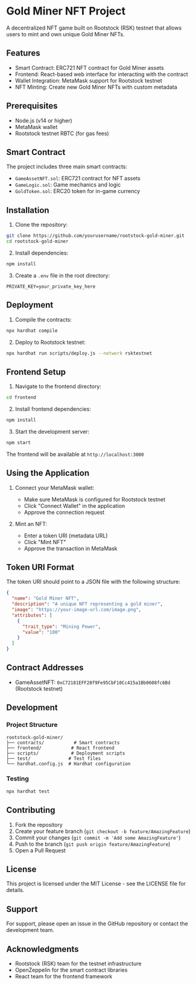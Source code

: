 # Gold Miner NFT Project

A decentralized NFT game built on Rootstock (RSK) testnet that allows users to mint and own unique Gold Miner NFTs.

## Features

- Smart Contract: ERC721 NFT contract for Gold Miner assets
- Frontend: React-based web interface for interacting with the contract
- Wallet Integration: MetaMask support for Rootstock testnet
- NFT Minting: Create new Gold Miner NFTs with custom metadata

## Prerequisites

- Node.js (v14 or higher)
- MetaMask wallet
- Rootstock testnet RBTC (for gas fees)

## Smart Contract

The project includes three main smart contracts:
- `GameAssetNFT.sol`: ERC721 contract for NFT assets
- `GameLogic.sol`: Game mechanics and logic
- `GoldToken.sol`: ERC20 token for in-game currency

## Installation

1. Clone the repository:
```bash
git clone https://github.com/yourusername/rootstock-gold-miner.git
cd rootstock-gold-miner
```

2. Install dependencies:
```bash
npm install
```

3. Create a `.env` file in the root directory:
```
PRIVATE_KEY=your_private_key_here
```

## Deployment

1. Compile the contracts:
```bash
npx hardhat compile
```

2. Deploy to Rootstock testnet:
```bash
npx hardhat run scripts/deploy.js --network rsktestnet
```

## Frontend Setup

1. Navigate to the frontend directory:
```bash
cd frontend
```

2. Install frontend dependencies:
```bash
npm install
```

3. Start the development server:
```bash
npm start
```

The frontend will be available at `http://localhost:3000`

## Using the Application

1. Connect your MetaMask wallet:
   - Make sure MetaMask is configured for Rootstock testnet
   - Click "Connect Wallet" in the application
   - Approve the connection request

2. Mint an NFT:
   - Enter a token URI (metadata URL)
   - Click "Mint NFT"
   - Approve the transaction in MetaMask

## Token URI Format

The token URI should point to a JSON file with the following structure:
```json
{
  "name": "Gold Miner NFT",
  "description": "A unique NFT representing a gold miner",
  "image": "https://your-image-url.com/image.png",
  "attributes": [
    {
      "trait_type": "Mining Power",
      "value": "100"
    }
  ]
}
```

## Contract Addresses

- GameAssetNFT: `0xC72181EFF28f9Fe95CbF10Cc415a1Bb0608fc6Bd` (Rootstock testnet)

## Development

### Project Structure
```
rootstock-gold-miner/
├── contracts/           # Smart contracts
├── frontend/           # React frontend
├── scripts/            # Deployment scripts
├── test/              # Test files
└── hardhat.config.js  # Hardhat configuration
```

### Testing
```bash
npx hardhat test
```

## Contributing

1. Fork the repository
2. Create your feature branch (`git checkout -b feature/AmazingFeature`)
3. Commit your changes (`git commit -m 'Add some AmazingFeature'`)
4. Push to the branch (`git push origin feature/AmazingFeature`)
5. Open a Pull Request

## License

This project is licensed under the MIT License - see the LICENSE file for details.

## Support

For support, please open an issue in the GitHub repository or contact the development team.

## Acknowledgments

- Rootstock (RSK) team for the testnet infrastructure
- OpenZeppelin for the smart contract libraries
- React team for the frontend framework
